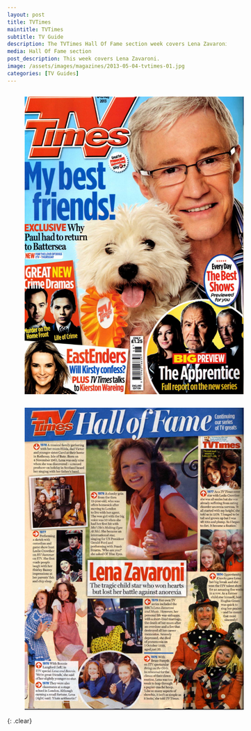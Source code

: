 ```yaml
---
layout: post
title: TVTimes
maintitle: TVTimes
subtitle: TV Guide
description: The TVTimes Hall Of Fame section week covers Lena Zavaroni.
media: Hall Of Fame section
post_description: This week covers Lena Zavaroni.
image: /assets/images/magazines/2013-05-04-tvtimes-01.jpg
categories: [TV Guides]
---
```


<figure class="fig1">
<a href="/assets/images/magazines/2013-05-04-tvtimes-01.jpg"><img src="/assets/images/magazines/2013-05-04-tvtimes-01.jpg" class="full-width zoom-in"></a>
</figure>

<figure class="fig1">
<a href="/assets/images/magazines/2013-05-04-tvtimes-02.jpg"><img src="/assets/images/magazines/2013-05-04-tvtimes-02.jpg" class="full-width zoom-in"></a>
</figure>

<br />{: .clear}

<style>
.fig1 {float:left; width:100%;}

figcaption {float:left; width:100%;}
</style>

